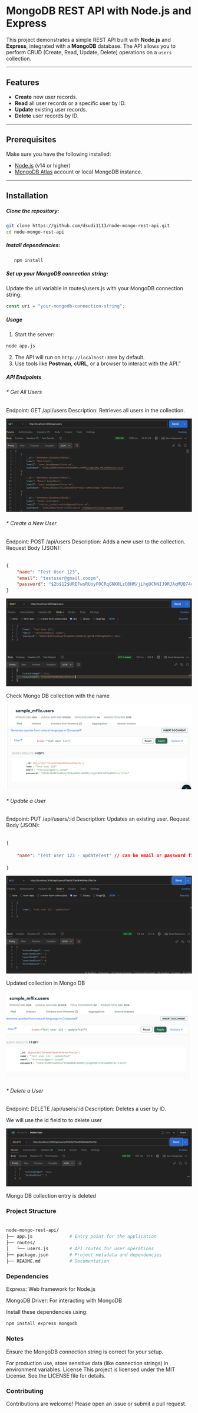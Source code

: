 # MongoDB REST API with Node.js and Express

This project demonstrates a simple REST API built with **Node.js** and **Express**, integrated with a **MongoDB** database. The API allows you to perform CRUD (Create, Read, Update, Delete) operations on a `users` collection.

---

## Features

- **Create** new user records.
- **Read** all user records or a specific user by ID.
- **Update** existing user records.
- **Delete** user records by ID.

---

## Prerequisites

Make sure you have the following installed:

- [Node.js](https://nodejs.org/) (v14 or higher)
- [MongoDB Atlas](https://www.mongodb.com/atlas/database) account or local MongoDB instance.

---

## Installation

##### **Clone the repository:**

```bash
git clone https://github.com/dsudi1113/node-mongo-rest-api.git
cd node-mongo-rest-api
```

##### Install dependencies:

```bash
   npm install
```

##### Set up your MongoDB connection string:

Update the uri variable in routes/users.js with your MongoDB connection string:

```javascript
const uri = "your-mongodb-connection-string";
```

##### Usage

1. Start the server:

```bash
node app.js
```

2. The API will run on `http://localhost:3000` by default.
3. Use tools like **Postman**, **cURL**, or a browser to interact with the API.”

##### API Endpoints

###### * Get All Users

Endpoint: GET /api/users
Description: Retrieves all users in the collection.

![1733188367532](image/README/1733188367532.png)

###### * Create a New User

Endpoint: POST /api/users
Description: Adds a new user to the collection.
Request Body (JSON):

```json

{
    "name": "Test User 123",
    "email": "testuser@gmail.coopm",
    "password": "$2b$12$UREFwsRUoyF0CRqGNK0LzO0HM/jLhgUCNNIJ9RJAqMUQ74crlJ1Vu"
}
```

![1733188505878](image/README/1733188505878.png)

Check Mongo DB collection with the name

![1733188651710](image/README/1733188651710.png)

###### * Update a User

Endpoint: PUT /api/users/:id
Description: Updates an existing user.
Request Body (JSON):

```json

{
  
    "name": "Test user 123 - updateTest" // can be email or password field updates too
  
}
```

![1733188757559](image/README/1733188757559.png)

Updated collection in Mongo DB

![1733191308569](image/README/1733191308569.png)

###### * Delete a User

Endpoint: DELETE /api/users/:id
Description: Deletes a user by ID.

We will use the id field to to delete user

![1733191376913](image/README/1733191376913.png)

Mongo DB collection entry is deleted

### Project Structure

```bash

node-mongo-rest-api/
├── app.js              # Entry point for the application
├── routes/
│   └── users.js        # API routes for user operations
├── package.json        # Project metadata and dependencies
├── README.md           # Documentation

```

### **Dependencies**

Express: Web framework for Node.js

MongoDB Driver: For interacting with MongoDB

Install these dependencies using:

```bash
npm install express mongodb
```

### Notes

Ensure the MongoDB connection string is correct for your setup.

For production use, store sensitive data (like connection strings) in environment variables.
License
This project is licensed under the MIT License. See the LICENSE file for details.

### Contributing

Contributions are welcome! Please open an issue or submit a pull request.
